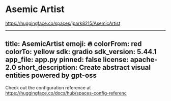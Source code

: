 # Asemic Artist

https://huggingface.co/spaces/jpark8215/AsemicArtist

---
title: AsemicArtist
emoji: 🔥
colorFrom: red
colorTo: yellow
sdk: gradio
sdk_version: 5.44.1
app_file: app.py
pinned: false
license: apache-2.0
short_description: Create abstract visual entities powered by gpt-oss
---

Check out the configuration reference at https://huggingface.co/docs/hub/spaces-config-referenc
